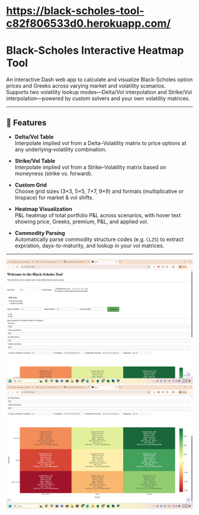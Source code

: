 # https://black-scholes-tool-c82f806533d0.herokuapp.com/
# Black-Scholes Interactive Heatmap Tool

An interactive Dash web app to calculate and visualize Black-Scholes option prices and Greeks across varying market and volatility scenarios.  
Supports two volatility lookup modes—Delta/Vol interpolation and Strike/Vol interpolation—powered by custom solvers and your own volatility matrices.

---

## 🚀 Features

- **Delta/Vol Table**  
  Interpolate implied vol from a Delta–Volatility matrix to price options at any underlying‐volatility combination.

- **Strike/Vol Table**  
  Interpolate implied vol from a Strike–Volatility matrix based on moneyness (strike vs. forward).

- **Custom Grid**  
  Choose grid sizes (3×3, 5×5, 7×7, 9×9) and formats (multiplicative or linspace) for market & vol shifts.

- **Heatmap Visualization**  
  P&L heatmap of total portfolio P&L across scenarios, with hover text showing price, Greeks, premium, P&L, and applied vol.

- **Commodity Parsing**  
  Automatically parse commodity structure codes (e.g. `CLZ5`) to extract expiration, days-to-maturity, and lookup in your vol matrices.

---



![img_2.png](img_2.png)
![img_1.png](img_1.png)